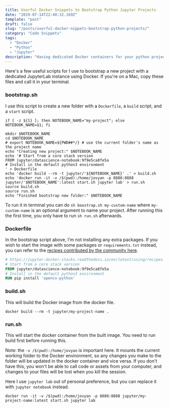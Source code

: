 ```yaml
---
title: Userful Docker Snippets to Bootstrap Python Jupyter Projects
date: "2019-07-14T22:40:32.169Z"
template: "post"
draft: false
slug: "/posts/userful-docker-nippets-bootstrap-python-projects/"
category: "Code Snippets"
tags:
  - "Docker"
  - "Python"
  - "Jupyter"
description: "Having dedicated Docker containers for your python projects instead of relying on virtual environments and anaconda will save your insanity and significantly speed up share-ability. Here I share some snippets that will speed up your set up."
---
```


Here's a few useful scripts for I use to bootstrap a new project with a dedicated JupyterLab instance using Docker. If you're on a Mac, copy these files and call it in your terminal.

### bootstrap.sh

I use this script to create a new folder with a `Dockerfile`, a `build` script, and a `start` script.

```Shell
if [ -z ${1} ]; then NOTEBOOK_NAME="my-project"; else NOTEBOOK_NAME=$1; fi

mkdir $NOTEBOOK_NAME
cd $NOTEBOOK_NAME
# export NOTEBOOK_NAME=${PWD##*/} # use the current folder's name as the project name
echo "Creating new project:" $NOTEBOOK_NAME
echo '# Start from a core stack version
FROM jupyter/datascience-notebook:9f9e5ca8fe5a
# Install in the default python3 environment
' > Dockerfile
echo 'docker build --rm -t jupyter/'${NOTEBOOK_NAME}' .' > build.sh
echo 'docker run -it -v /$(pwd):/home/jovyan -p 8888:8888 jupyter/'$NOTEBOOK_NAME':latest start.sh jupyter lab' > run.sh
source build.sh
source run.sh
echo "Finished bootstrap new folder:" $NOTEBOOK_NAME
```

To run it in terminal you can do `sh boostrap.sh my-custom-name` where `my-custom-name` is an optional argument to name your project. After running this the first time, you only have to run `sh run.sh` afterwards.

### Dockerfile

In the bootstrap script above, I'm not installing any extra packages. If you wish to start the image with some packages or `requirements.txt` instead, you can refer to the [recipes contributed by the community here](https://jupyter-docker-stacks.readthedocs.io/en/latest/using/recipes.html#).

```dockerfile
# https://jupyter-docker-stacks.readthedocs.io/en/latest/using/recipes.html#using-pip-install-or-conda-install-in-a-child-docker-image
# Start from a core stack version
FROM jupyter/datascience-notebook:9f9e5ca8fe5a
# Install in the default python3 environment
RUN pip install 'opencv-python'
```

### build.sh

This will build the Docker image from the docker file.

```shell
docker build --rm -t jupyter/my-project-name .
```

### run.sh

This will start the docker container from the built image. You need to run build first before running this.

Note: the `-v /$(pwd):/home/jovyan` is important here. It mounts the current working folder to the Docker environment, so any changes you make to the folder will be updated in the docker container and vice versa. If you don't have this, you won't be able to call code or assets from your computer, and changes to your files will be lost when you kill the session.

Here I use `jupyter lab` out of personal preference, but you can replace it with `jupyter notebook` instead.

```shell
docker run -it -v /$(pwd):/home/jovyan -p 8888:8888 jupyter/my-project-name:latest start.sh jupyter lab
```
